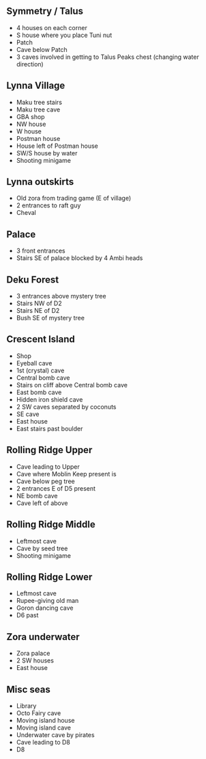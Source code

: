 ## Symmetry / Talus
- 4 houses on each corner
- S house where you place Tuni nut
- Patch
- Cave below Patch
- 3 caves involved in getting to Talus Peaks chest (changing water direction)

## Lynna Village
- Maku tree stairs
- Maku tree cave
- GBA shop
- NW house
- W house
- Postman house
- House left of Postman house
- SW/S house by water
- Shooting minigame

## Lynna outskirts
- Old zora from trading game (E of village)
- 2 entrances to raft guy
- Cheval

## Palace
- 3 front entrances
- Stairs SE of palace blocked by 4 Ambi heads

## Deku Forest
- 3 entrances above mystery tree
- Stairs NW of D2
- Stairs NE of D2
- Bush SE of mystery tree

## Crescent Island
- Shop
- Eyeball cave
- 1st (crystal) cave
- Central bomb cave
- Stairs on cliff above Central bomb cave
- East bomb cave
- Hidden iron shield cave
- 2 SW caves separated by coconuts
- SE cave
- East house
- East stairs past boulder

## Rolling Ridge Upper
- Cave leading to Upper
- Cave where Moblin Keep present is
- Cave below peg tree
- 2 entrances E of D5 present
- NE bomb cave
- Cave left of above

## Rolling Ridge Middle
- Leftmost cave
- Cave by seed tree
- Shooting minigame

## Rolling Ridge Lower
- Leftmost cave
- Rupee-giving old man
- Goron dancing cave
- D6 past

## Zora underwater
- Zora palace
- 2 SW houses
- East house

## Misc seas
- Library
- Octo Fairy cave
- Moving island house
- Moving island cave
- Underwater cave by pirates
- Cave leading to D8
- D8